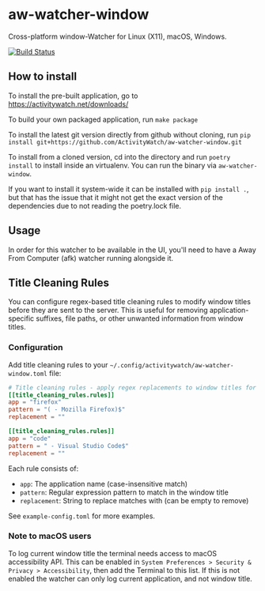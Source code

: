 aw-watcher-window
=================

Cross-platform window-Watcher for Linux (X11), macOS, Windows.

[![Build Status](https://travis-ci.org/ActivityWatch/aw-watcher-window.svg?branch=master)](https://travis-ci.org/ActivityWatch/aw-watcher-window)

## How to install

To install the pre-built application, go to https://activitywatch.net/downloads/

To build your own packaged application, run `make package`

To install the latest git version directly from github without cloning, run
`pip install git+https://github.com/ActivityWatch/aw-watcher-window.git`

To install from a cloned version, cd into the directory and run
`poetry install` to install inside an virtualenv. You can run the binary via `aw-watcher-window`.

If you want to install it system-wide it can be installed with `pip install .`, but that has the issue
that it might not get the exact version of the dependencies due to not reading the poetry.lock file.

## Usage

In order for this watcher to be available in the UI, you'll need to have a Away From Computer (afk) watcher running alongside it.

## Title Cleaning Rules

You can configure regex-based title cleaning rules to modify window titles before they are sent to the server. This is useful for removing application-specific suffixes, file paths, or other unwanted information from window titles.

### Configuration

Add title cleaning rules to your `~/.config/activitywatch/aw-watcher-window.toml` file:

```toml
# Title cleaning rules - apply regex replacements to window titles for specific apps
[[title_cleaning_rules.rules]]
app = "firefox"
pattern = "( - Mozilla Firefox)$"
replacement = ""

[[title_cleaning_rules.rules]]
app = "code"
pattern = " - Visual Studio Code$"
replacement = ""
```

Each rule consists of:
- `app`: The application name (case-insensitive match)
- `pattern`: Regular expression pattern to match in the window title
- `replacement`: String to replace matches with (can be empty to remove)

See `example-config.toml` for more examples.

### Note to macOS users

To log current window title the terminal needs access to macOS accessibility API.
This can be enabled in `System Preferences > Security & Privacy > Accessibility`, then add the Terminal to this list. If this is not enabled the watcher can only log current application, and not window title.

